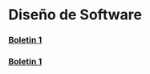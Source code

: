 # Diseño de Software


### [Boletin 1](https://github.com/FerLS/DS/tree/main/Boletin%201)
### [Boletin 1](https://github.com/FerLS/DS/tree/main/Boletin%202)
